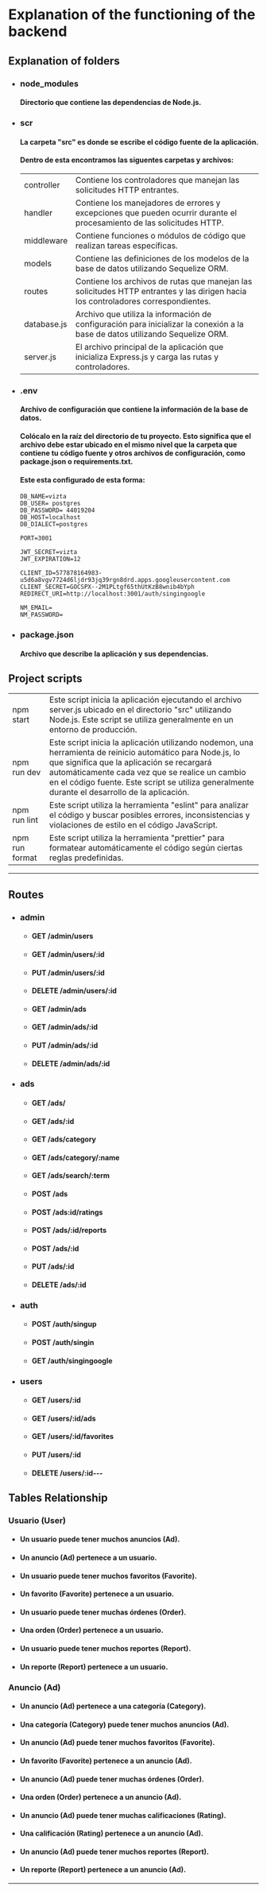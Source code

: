 # Explanation of the functioning of the backend

## Explanation of folders

- ### node_modules

  #### Directorio que contiene las dependencias de Node.js.

- ### scr

  #### La carpeta "src" es donde se escribe el código fuente de la aplicación.

  #### Dentro de esta encontramos las siguentes carpetas y archivos:

  |             |                                                                                                                                   |
  | ----------- | --------------------------------------------------------------------------------------------------------------------------------- |
  | controller  | Contiene los controladores que manejan las solicitudes HTTP entrantes.                                                            |
  | handler     | Contiene los manejadores de errores y excepciones que pueden ocurrir durante el procesamiento de las solicitudes HTTP.            |
  | middleware  | Contiene funciones o módulos de código que realizan tareas específicas.                                                           |
  | models      | Contiene las definiciones de los modelos de la base de datos utilizando Sequelize ORM.                                            |
  | routes      | Contiene los archivos de rutas que manejan las solicitudes HTTP entrantes y las dirigen hacia los controladores correspondientes. |
  | database.js | Archivo que utiliza la información de configuración para inicializar la conexión a la base de datos utilizando Sequelize ORM.     |
  | server.js   | El archivo principal de la aplicación que inicializa Express.js y carga las rutas y controladores.                                |

- ### .env

  #### Archivo de configuración que contiene la información de la base de datos.

  #### Colócalo en la raíz del directorio de tu proyecto. Esto significa que el archivo debe estar ubicado en el mismo nivel que la carpeta que contiene tu código fuente y otros archivos de configuración, como package.json o requirements.txt.

  #### Este esta configurado de esta forma:

      DB_NAME=vizta
      DB_USER= postgres
      DB_PASSWORD= 44019204
      DB_HOST=localhost
      DB_DIALECT=postgres

      PORT=3001

      JWT_SECRET=vizta
      JWT_EXPIRATION=12

      CLIENT_ID=577878164983-u5d6a8vgv7724d6ljdr93jq39rgn8drd.apps.googleusercontent.com
      CLIENT_SECRET=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
      REDIRECT_URI=http://localhost:3001/auth/singingoogle

      NM_EMAIL=
      NM_PASSWORD=

- ### package.json

  #### Archivo que describe la aplicación y sus dependencias.

## Project scripts

|                |                                                                                                                                                                                                                                                                                                              |
| -------------- | ------------------------------------------------------------------------------------------------------------------------------------------------------------------------------------------------------------------------------------------------------------------------------------------------------------ |
| npm start      | Este script inicia la aplicación ejecutando el archivo server.js ubicado en el directorio "src" utilizando Node.js. Este script se utiliza generalmente en un entorno de producción.                                                                                                                         |
| npm run dev    | Este script inicia la aplicación utilizando nodemon, una herramienta de reinicio automático para Node.js, lo que significa que la aplicación se recargará automáticamente cada vez que se realice un cambio en el código fuente. Este script se utiliza generalmente durante el desarrollo de la aplicación. |
| npm run lint   | Este script utiliza la herramienta "eslint" para analizar el código y buscar posibles errores, inconsistencias y violaciones de estilo en el código JavaScript.                                                                                                                                              |
| npm run format | Este script utiliza la herramienta "prettier" para formatear automáticamente el código según ciertas reglas predefinidas.                                                                                                                                                                                    |

---

## Routes

- ### admin

  - #### GET /admin/users

  - #### GET /admin/users/:id

  - #### PUT /admin/users/:id

  - #### DELETE /admin/users/:id

  - #### GET /admin/ads

  - #### GET /admin/ads/:id

  - #### PUT /admin/ads/:id

  - #### DELETE /admin/ads/:id

- ### ads

  - #### GET /ads/

  - #### GET /ads/:id

  - #### GET /ads/category

  - #### GET /ads/category/:name

  - #### GET /ads/search/:term

  - #### POST /ads

  - #### POST /ads:id/ratings

  - #### POST /ads/:id/reports

  - #### POST /ads/:id

  - #### PUT /ads/:id

  - #### DELETE /ads/:id

- ### auth

  - #### POST /auth/singup

  - #### POST /auth/singin

  - #### GET /auth/singingoogle

- ### users

  - #### GET /users/:id

  - #### GET /users/:id/ads

  - #### GET /users/:id/favorites

  - #### PUT /users/:id

  - #### DELETE /users/:id---

## Tables Relationship

### Usuario (User)

- #### Un usuario puede tener muchos anuncios (Ad).

- #### Un anuncio (Ad) pertenece a un usuario.

- #### Un usuario puede tener muchos favoritos (Favorite).

- #### Un favorito (Favorite) pertenece a un usuario.

- #### Un usuario puede tener muchas órdenes (Order).

- #### Una orden (Order) pertenece a un usuario.

- #### Un usuario puede tener muchos reportes (Report).

- #### Un reporte (Report) pertenece a un usuario.

### Anuncio (Ad)

- #### Un anuncio (Ad) pertenece a una categoría (Category).

- #### Una categoría (Category) puede tener muchos anuncios (Ad).

- #### Un anuncio (Ad) puede tener muchos favoritos (Favorite).

- #### Un favorito (Favorite) pertenece a un anuncio (Ad).

- #### Un anuncio (Ad) puede tener muchas órdenes (Order).

- #### Una orden (Order) pertenece a un anuncio (Ad).

- #### Un anuncio (Ad) puede tener muchas calificaciones (Rating).

- #### Una calificación (Rating) pertenece a un anuncio (Ad).

- #### Un anuncio (Ad) puede tener muchos reportes (Report).

- #### Un reporte (Report) pertenece a un anuncio (Ad).

---
